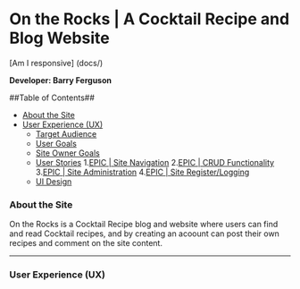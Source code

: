 # On the Rocks | A Cocktail Recipe and Blog Website

[Am I responsive] (docs/)

**Developer: Barry Ferguson**
 
 ##Table of Contents##
 - [About the Site](#about-the-tite)
 - [User Experience (UX)](#user-experience-ux)
    * [Target Audience](#target-audience)
    * [User Goals](#user-goals)
    * [Site Owner Goals](#site-owner-goals)
    * [User Stories](#user-stories)
        1.[EPIC | Site Navigation](#epic-site-navigation)
        2.[EPIC | CRUD Functionality](#epic-crud-fucntionality)
        3.[EPIC | Site Administration](#epic-site-aministration)
        4.[EPIC | Site Register/Logging](#site-register/logging)
    * [UI Design](#ui-design)
 
 ### About the Site
 On the Rocks is a Cocktail Recipe blog and website where users can find and read Cocktail recipes, and by creating an acoount can post their own recipes and comment on the site content.
 <hr>
 
 ### User Experience (UX)
 

